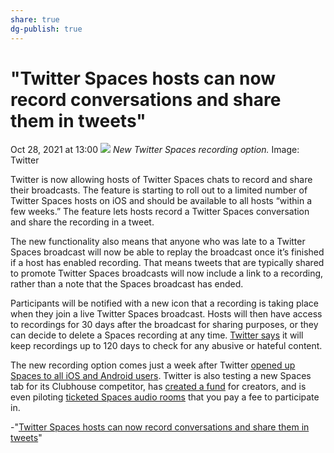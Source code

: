 ```yaml
---
share: true
dg-publish: true
---
```

# "Twitter Spaces hosts can now record conversations and share them in tweets" 
Oct 28, 2021 at 13:00
![](https://cdn.vox-cdn.com/thumbor/1DoRPJ-vNmZCNUXlvUSgb32fDdw=/0x0:2640x1760/1200x800/filters:focal\(1109x669:1531x1091\)/cdn.vox-cdn.com/uploads/chorus_image/image/70058241/twitterspacesrecordingfull.0.jpg) _New Twitter Spaces recording option._ Image: Twitter

Twitter is now allowing hosts of Twitter Spaces chats to record and share their broadcasts. The feature is starting to roll out to a limited number of Twitter Spaces hosts on iOS and should be available to all hosts “within a few weeks.” The feature lets hosts record a Twitter Spaces conversation and share the recording in a tweet.

The new functionality also means that anyone who was late to a Twitter Spaces broadcast will now be able to replay the broadcast once it’s finished if a host has enabled recording. That means tweets that are typically shared to promote Twitter Spaces broadcasts will now include a link to a recording, rather than a note that the Spaces broadcast has ended.

Participants will be notified with a new icon that a recording is taking place when they join a live Twitter Spaces broadcast. Hosts will then have access to recordings for 30 days after the broadcast for sharing purposes, or they can decide to delete a Spaces recording at any time. [Twitter says](https://help.twitter.com/en/using-twitter/spaces) it will keep recordings up to 120 days to check for any abusive or hateful content.

The new recording option comes just a week after Twitter [opened up Spaces to all iOS and Android users](https://www.theverge.com/2021/10/21/22739249/twitter-finally-letting-everyone-create-spaces). Twitter is also testing a new Spaces tab for its Clubhouse competitor, has [created a fund](https://www.theverge.com/2021/10/13/22724450/twitter-spaces-accelerator-spark-clubhouse-creators) for creators, and is even piloting [ticketed Spaces audio rooms](https://www.theverge.com/2021/8/27/22644283/twitter-ticketed-spaces-live-audio-test) that you pay a fee to participate in.

-"[Twitter Spaces hosts can now record conversations and share them in tweets](https://www.theverge.com/2021/10/28/22750341/twitter-spaces-recording-feature-sharing-option)"